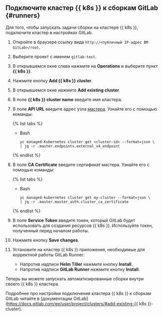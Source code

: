 ## Подключите кластер {{ k8s }} к сборкам GitLab {#runners}

Для того, чтобы запускать задачи сборки на кластере {{ k8s }}, подключите кластер в настройках GitLab.

1. Откройте в браузере ссылку вида `http://<публичный IP-адрес ВМ GitLab>/root`.
1. Выберите проект с именем `gitlab-test`.
1. В открывшемся окне слева нажмите на **Operations** и выберите пункт **{{ k8s }}**.
1. Нажмите кнопку **Add {{ k8s }} cluster**.
1. В открывшемся окне нажмите **Add existing cluster**.
1. В поле **{{ k8s }} cluster name** введите имя кластера.
1. В поле **API URL** введите адрес узла [мастера](../../managed-kubernetes/concepts/index.md#master). Узнайте его с помощью команды:

    {% list tabs %}
    
    - Bash
    
        ```
        yc managed-Kubernetes cluster get <cluster-id> --format=json \
        | jq -r .master.endpoints.external_v4_endpoint
        ```
    
    {% endlist %}
1. В поле **CA Certificate** введите сертификат мастера. Узнайте его с помощью команды:

    {% list tabs %}
    
    - Bash
    
        ```
        yc managed-kubernetes cluster get my-cluster --format=json \
       | jq -r .master.master_auth.cluster_ca_certificate
        ```
    
    {% endlist %}
1. В поле **Service Token**  введите токен, который GitLab будет использовать для создания ресурсов {{ k8s }}. 
Используйте токен, полученный перед началом работы.
1. Нажмите кнопку **Save changes**.
1. Установите на кластер {{ k8s }} приложения, необходимые для корректной работы GitLab Runner:
    - Напротив надписи **Helm Tiller** нажмите кнопку **Install**.
    - Напротив надписи **GitLab Runner** нажмите кнопку **Install**. 

Теперь вы можете запускать автоматизированные сборки внутри своего {{ k8s }} кластера. 

Подробнее про настройки подключения кластера {{ k8s }} к сборкам GitLab читайте в [документации GitLab](https://docs.gitlab.com/ee/user/project/clusters/#add-existing-{{ k8s }}-cluster).
